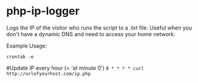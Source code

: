 # php-ip-logger

Logs the IP of the visitor who runs the script to a .txt file.
Useful when you don't have a dynamic DNS and need to access your home network.

Example Usage: 

``crontab -e``

#Update IP every hour (= 'at minute 0')
``0 * * * * curl http://urlofyourhost.com/ip.php ``
